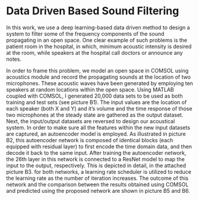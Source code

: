 # Data Driven Based Sound Filtering

In this work, we use a deep learning-based data driven method to design a system to filter some of the frequency components of the sound propagating in an open space. 
One clear example of such problems is the patient room in the hospital, in which, minimum acoustic intensity is desired at the room, while speakers at the hospital call doctors or announce any notes.

In order to frame this problem, we model an open space in COMSOL using acoustics module and record the propagating sounds at the location of two microphones. These acoustic waves have been generated by employing ten speakers at random locations within the open space. Using MATLAB coupled with COMSOL, I generated 20,000 data sets to be used as both training and test sets (see picture B1).  The input values are the location of each speaker (both X and Y) and it’s volume and the time response of those two microphones at the steady state are gathered as the output dataset. Next, the input/output datasets are reversed to design our acoustical system. In order to make sure all the features within the new input datasets are captured, an autoencoder model is employed. As illustrated in picture B2, this autoencoder network is composed of identical blocks (each equipped with residual layer) to first encode the time domain data, and then decode it back to the same input. After training the autoencoder network, the 26th layer in this network is connected to a ResNet model to map the input to the output, respectively.  This is depicted in detail, in the attached picture B3. for both networks, a learning rate scheduler is utilized to reduce the learning rate as the number of iteration increases. The outcome of this network and the comparison between the results obtained using COMSOL and predicted using the proposed network are shown in picture B5 and B6.            
